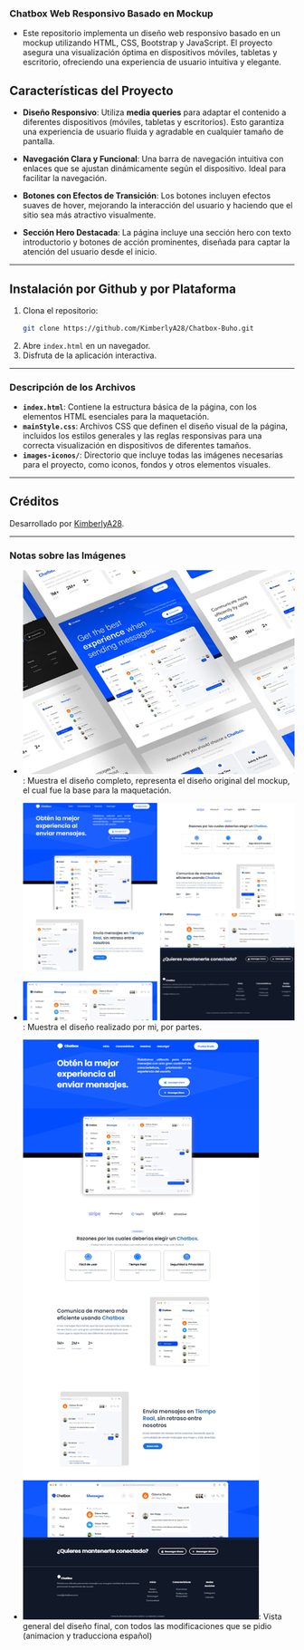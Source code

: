### Chatbox Web Responsivo Basado en Mockup

- Este repositorio implementa un diseño web responsivo basado en un mockup utilizando HTML, CSS, Bootstrap y JavaScript. El proyecto asegura una visualización óptima en dispositivos móviles, tabletas y escritorio, ofreciendo una experiencia de usuario intuitiva y elegante.

## **Características del Proyecto**

- **Diseño Responsivo**: Utiliza **media queries** para adaptar el contenido a diferentes dispositivos (móviles, tabletas y escritorios). Esto garantiza una experiencia de usuario fluida y agradable en cualquier tamaño de pantalla.
  
- **Navegación Clara y Funcional**: Una barra de navegación intuitiva con enlaces que se ajustan dinámicamente según el dispositivo. Ideal para facilitar la navegación.

- **Botones con Efectos de Transición**: Los botones incluyen efectos suaves de hover, mejorando la interacción del usuario y haciendo que el sitio sea más atractivo visualmente.

- **Sección Hero Destacada**: La página incluye una sección hero con texto introductorio y botones de acción prominentes, diseñada para captar la atención del usuario desde el inicio.

---

## Instalación por Github y por Plataforma

1. Clona el repositorio:
   ```sh
   git clone https://github.com/KimberlyA28/Chatbox-Buho.git
   ```
2. Abre `index.html` en un navegador.
3. Disfruta de la aplicación interactiva.

---

### **Descripción de los Archivos**

- **`index.html`**: Contiene la estructura básica de la página, con los elementos HTML esenciales para la maquetación.
- **`mainStyle.css`**: Archivos CSS que definen el diseño visual de la página, incluidos los estilos generales y las reglas responsivas para una correcta visualización en dispositivos de diferentes tamaños.
- **`images-iconos/`**: Directorio que incluye todas las imágenes necesarias para el proyecto, como iconos, fondos y otros elementos visuales.

---

## Créditos

Desarrollado por [KimberlyA28](https://github.com/KimberlyA28/Chatbox-Buho.git).

---

### **Notas sobre las Imágenes**

- ![img-1](img-mockup/img-1.webp): Muestra el diseño completo, representa el diseño original del mockup, el cual fue la base para la maquetación.

- ![Img-mokup1](img-mockup/Img-mokup1.png): Muestra el diseño realizado por mi, por partes.

- ![img-mokup2](img-mockup/img-mokup2.png): Vista general del diseño final, con todos las modificaciones que se pidio (animacion y traducciona español)